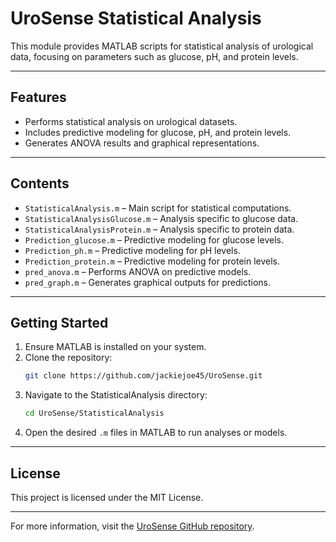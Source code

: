 # UroSense Statistical Analysis

This module provides MATLAB scripts for statistical analysis of urological data, focusing on parameters such as glucose, pH, and protein levels.

---

## Features

- Performs statistical analysis on urological datasets.
- Includes predictive modeling for glucose, pH, and protein levels.
- Generates ANOVA results and graphical representations.

---

## Contents

- `StatisticalAnalysis.m` – Main script for statistical computations.
- `StatisticalAnalysisGlucose.m` – Analysis specific to glucose data.
- `StatisticalAnalysisProtein.m` – Analysis specific to protein data.
- `Prediction_glucose.m` – Predictive modeling for glucose levels.
- `Prediction_ph.m` – Predictive modeling for pH levels.
- `Prediction_protein.m` – Predictive modeling for protein levels.
- `pred_anova.m` – Performs ANOVA on predictive models.
- `pred_graph.m` – Generates graphical outputs for predictions.

---

## Getting Started

1. Ensure MATLAB is installed on your system.
2. Clone the repository:
   ```bash
   git clone https://github.com/jackiejoe45/UroSense.git
   ```
3. Navigate to the StatisticalAnalysis directory:
   ```bash
   cd UroSense/StatisticalAnalysis
   ```
4. Open the desired `.m` files in MATLAB to run analyses or models.

---

## License

This project is licensed under the MIT License.

---

For more information, visit the [UroSense GitHub repository](https://github.com/jackiejoe45/UroSense). 
